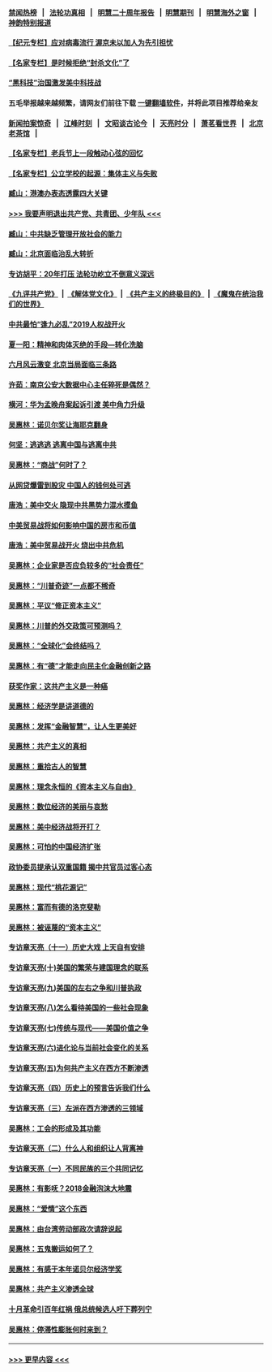 #### [禁闻热榜](热点新闻.md?=0)  &nbsp;&nbsp;|&nbsp;&nbsp; [法轮功真相](https://github.com/gfw-breaker/truth/blob/master/README.md?=0) &nbsp;&nbsp;|&nbsp;&nbsp; [明慧二十周年报告](https://github.com/gfw-breaker/mh-reports/blob/master/README.md?=0) &nbsp;&nbsp;|&nbsp;&nbsp;[明慧期刊](https://github.com/gfw-breaker/mh-qikan) &nbsp;&nbsp;|&nbsp;&nbsp; [明慧海外之窗](https://github.com/gfw-breaker/mh-news/blob/master/README.md?=0) &nbsp;&nbsp;|&nbsp;&nbsp; [神韵特别报道](https://github.com/gfw-breaker/mh-news/blob/master/shenyun.md?=0)
#### [【纪元专栏】应对病毒流行 渥京未以加人为先引担忧](../pages/nsc423/n11875714.md?t=02272131) 
#### [【名家专栏】是时候拒绝“封杀文化”了](../pages/nsc423/n11814093.md?t=02272131) 
#### [“黑科技”治国激发美中科技战](../pages/nsc423/n11638056.md?t=02272131) 
#### 五毛举报越来越频繁，请网友们前往下载 [一键翻墙软件](https://github.com/gfw-breaker/ssr-accounts)，并将此项目推荐给亲友
#### [新闻拍案惊奇](https://github.com/gfw-breaker/banned-news/blob/master/pages/link4.md) &nbsp;&nbsp;|&nbsp;&nbsp; [江峰时刻](https://github.com/gfw-breaker/banned-news/blob/master/pages/link4.md) &nbsp;&nbsp;|&nbsp;&nbsp; [文昭谈古论今](https://github.com/gfw-breaker/banned-news/blob/master/pages/link4.md) &nbsp;&nbsp;|&nbsp;&nbsp; [天亮时分](https://github.com/gfw-breaker/banned-news/blob/master/pages/link4.md) &nbsp;&nbsp;|&nbsp;&nbsp; [萧茗看世界](https://github.com/gfw-breaker/banned-news/blob/master/pages/link4.md) &nbsp;&nbsp;|&nbsp;&nbsp; [北京老茶馆](https://github.com/gfw-breaker/banned-news/blob/master/pages/link4.md) &nbsp;&nbsp;|&nbsp;&nbsp; 
#### [【名家专栏】老兵节上一段触动心弦的回忆](../pages/nsc423/n11646016.md?t=02272131) 
#### [【名家专栏】公立学校的起源：集体主义与失败](../pages/nsc423/n11601833.md?t=02272131) 
#### [臧山：港澳办表态透露四大关键](../pages/nsc423/n11421628.md?t=02272131) 
#### [>>> 我要声明退出共产党、共青团、少年队 <<<](https://github.com/begood0513/goodnews/blob/master/quit/letter.md) 
#### [臧山：中共缺乏管理开放社会的能力](../pages/nsc423/n11407457.md?t=02272131) 
#### [臧山：北京面临治乱大转折](../pages/nsc423/n11406895.md?t=02272131) 
#### [专访胡平：20年打压 法轮功屹立不倒意义深远](../pages/nsc423/n11398800.md?t=02272131) 
#### [《九评共产党》](https://github.com/begood0513/9ping.md/blob/master/README.md) &nbsp;|&nbsp; [《解体党文化》](../../../../jtdwh.md/blob/master/README.md)  &nbsp;|&nbsp; [《共产主义的终极目的》](../../../../gczydzjmd.md/blob/master/README.md) &nbsp;|&nbsp; [《魔鬼在统治我们的世界》](../../../../mgztzwmdsj.md/blob/master/README.md) 
#### [中共最怕“逢九必乱”2019人权战开火](../pages/nsc423/n11385248.md?t=02272131) 
#### [夏一阳：精神和肉体灭绝的手段—转化洗脑](../pages/nsc423/n11368250.md?t=02272131) 
#### [六月风云激变 北京当局面临三条路](../pages/nsc423/n11313668.md?t=02272131) 
#### [许茹：南京公安大数据中心主任猝死是偶然？](../pages/nsc423/n11064744.md?t=02272131) 
#### [横河：华为孟晚舟案起诉引渡 美中角力升级](../pages/nsc423/n11027230.md?t=02272131) 
#### [吴惠林：诺贝尔奖让海耶克翻身](../pages/nsc423/n10890049.md?t=02272131) 
#### [何坚：逃逃逃 逃离中国与逃离中共](../pages/nsc423/n10592891.md?t=02272131) 
#### [吴惠林：“商战”何时了？](../pages/nsc423/n10573558.md?t=02272131) 
#### [从网贷爆雷到股灾 中国人的钱何处可逃](../pages/nsc423/n10572800.md?t=02272131) 
#### [唐浩：美中交火 隐现中共黑势力混水摸鱼](../pages/nsc423/n10544040.md?t=02272131) 
#### [中美贸易战将如何影响中国的房市和币值](../pages/nsc423/n10543697.md?t=02272131) 
#### [唐浩：美中贸易战开火 烧出中共危机](../pages/nsc423/n10540126.md?t=02272131) 
#### [吴惠林：企业家是否应负较多的“社会责任”](../pages/nsc423/n10535022.md?t=02272131) 
#### [吴惠林：“川普奇迹”一点都不稀奇](../pages/nsc423/n10512808.md?t=02272131) 
#### [吴惠林：平议“修正资本主义”](../pages/nsc423/n10495724.md?t=02272131) 
#### [吴惠林：川普的外交政策可预测吗？](../pages/nsc423/n10462387.md?t=02272131) 
#### [吴惠林：“全球化”会终结吗？](../pages/nsc423/n10452838.md?t=02272131) 
#### [吴惠林：有“德”才能走向民主化金融创新之路](../pages/nsc423/n10432292.md?t=02272131) 
#### [获奖作家：这共产主义是一种癌](../pages/nsc423/n10431541.md?t=02272131) 
#### [吴惠林：经济学是讲道德的](../pages/nsc423/n10398014.md?t=02272131) 
#### [吴惠林：发挥“金融智慧”，让人生更美好](../pages/nsc423/n10375019.md?t=02272131) 
#### [吴惠林：共产主义的真相](../pages/nsc423/n10351394.md?t=02272131) 
#### [吴惠林：重拾古人的智慧](../pages/nsc423/n10337691.md?t=02272131) 
#### [吴惠林：理念永恒的《资本主义与自由》](../pages/nsc423/n10316274.md?t=02272131) 
#### [吴惠林：数位经济的美丽与哀愁](../pages/nsc423/n10292946.md?t=02272131) 
#### [吴惠林：美中经济战将开打？](../pages/nsc423/n10258825.md?t=02272131) 
#### [吴惠林：可怕的中国经济扩张](../pages/nsc423/n10219147.md?t=02272131) 
#### [政协委员提承认双重国籍 揭中共官员过客心态](../pages/nsc423/n10208809.md?t=02272131) 
#### [吴惠林：现代“桃花源记”](../pages/nsc423/n10185234.md?t=02272131) 
#### [吴惠林：富而有德的洛克斐勒](../pages/nsc423/n10142264.md?t=02272131) 
#### [吴惠林：被诬蔑的“资本主义”](../pages/nsc423/n10124816.md?t=02272131) 
#### [专访章天亮（十一）历史大戏 上天自有安排](../pages/nsc423/n10094905.md?t=02272131) 
#### [专访章天亮(十)美国的繁荣与建国理念的联系](../pages/nsc423/n10094899.md?t=02272131) 
#### [专访章天亮(九)美国的左右之争和川普执政](../pages/nsc423/n10094889.md?t=02272131) 
#### [专访章天亮(八)怎么看待美国的一些社会现象](../pages/nsc423/n10094857.md?t=02272131) 
#### [专访章天亮(七)传统与现代——美国价值之争](../pages/nsc423/n10093140.md?t=02272131) 
#### [专访章天亮(六)进化论与当前社会变化的关系](../pages/nsc423/n10092036.md?t=02272131) 
#### [专访章天亮(五)为何共产主义在西方不断渗透](../pages/nsc423/n10083620.md?t=02272131) 
#### [专访章天亮（四）历史上的预言告诉我们什么](../pages/nsc423/n10083606.md?t=02272131) 
#### [专访章天亮（三）左派在西方渗透的三领域](../pages/nsc423/n10081115.md?t=02272131) 
#### [吴惠林：工会的形成及其功能](../pages/nsc423/n10080633.md?t=02272131) 
#### [专访章天亮（二）什么人和组织让人背离神](../pages/nsc423/n10076637.md?t=02272131) 
#### [专访章天亮（一）不同民族的三个共同记忆](../pages/nsc423/n10074188.md?t=02272131) 
#### [吴惠林：有影呒？2018金融泡沫大地震](../pages/nsc423/n10040534.md?t=02272131) 
#### [吴惠林：“爱情”这个东西](../pages/nsc423/n10019423.md?t=02272131) 
#### [吴惠林：由台湾劳动部政次请辞说起](../pages/nsc423/n9979679.md?t=02272131) 
#### [吴惠林：五鬼搬运如何了？](../pages/nsc423/n9925338.md?t=02272131) 
#### [吴惠林：有感于本年诺贝尔经济学奖](../pages/nsc423/n9871883.md?t=02272131) 
#### [吴惠林：共产主义渗透全球](../pages/nsc423/n9812748.md?t=02272131) 
#### [十月革命引百年红祸 俄总统候选人吁下葬列宁](../pages/nsc423/n9810182.md?t=02272131) 
#### [吴惠林：停滞性膨胀何时来到？](../pages/nsc423/n9764136.md?t=02272131) 

----
#### [ >>> 更早内容 <<< ](../indexes/nsc423-earlier.md)
